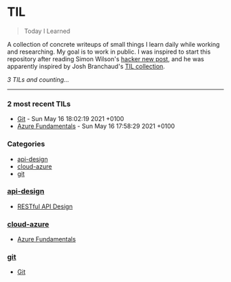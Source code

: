 # TIL
> Today I Learned

A collection of concrete writeups of small things I learn daily while working
and researching. My goal is to work in public. I was inspired to start this
repository after reading Simon Wilson's [hacker new post][1], and he was
apparently inspired by Josh Branchaud's [TIL collection][2].


_3 TILs and counting..._

---

### 2 most recent TILs

- [Git](git/setup.md) - Sun May 16 18:02:19 2021 +0100
- [Azure Fundamentals](cloud-azure/cert-fundamentals.md) - Sun May 16 17:58:29 2021 +0100

### Categories

- [api-design](#api-design)
- [cloud-azure](#cloud-azure)
- [git](#git)

### [api-design](#api-design)
- [RESTful API Design](api-design/RESTful.md)

### [cloud-azure](#cloud-azure)
- [Azure Fundamentals](cloud-azure/cert-fundamentals.md)

### [git](#git)
- [Git](git/setup.md)

[1]: https://simonwillison.net/2020/Apr/20/self-rewriting-readme/
[2]: https://github.com/jbranchaud/til

